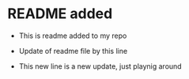 # README added

- This is readme added to my repo
- Update of readme file by this line

- This new line is a new update, just playnig around
